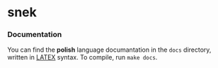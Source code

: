 # snek

### Documentation
You can find the **polish** language documantation in the `docs` directory, written in [LATEX](https://www.latex-project.org/) syntax. To compile, run `make docs`.